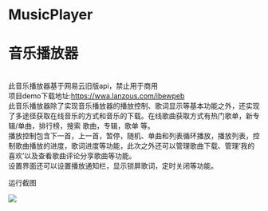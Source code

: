 # MusicPlayer
# 音乐播放器
<br/> 此音乐播放器基于网易云旧版api，禁止用于商用
<br/> 项目demo下载地址:https://wwa.lanzous.com/ibewpeb
<br/> 此音乐播放器除了实现音乐播放器的播放控制、歌词显示等基本功能之外，还实现了多途径获取在线音乐的方式和音乐的下载。在线歌曲获取方式有热门歌单，新专辑/单曲，排行榜，搜索 歌曲，专辑，歌单 等。
</br> 播放控制包含下一首，上一首，暂停，随机、单曲和列表循环播放，播放列表，控制歌曲播放的进度，歌词进度等功能，此次之外还可以管理歌曲下载、管理‘我的喜欢’以及查看歌曲评论分享歌曲等功能。
<br/> 设置界面还可以设置播放通知栏，显示锁屏歌词，定时关闭等功能。
<p>运行截图</p>
<img src="http://www.foxluo.cn/OrderingSystem/images/MusicPlayerScreenShoot/1601601515507.jpg">
